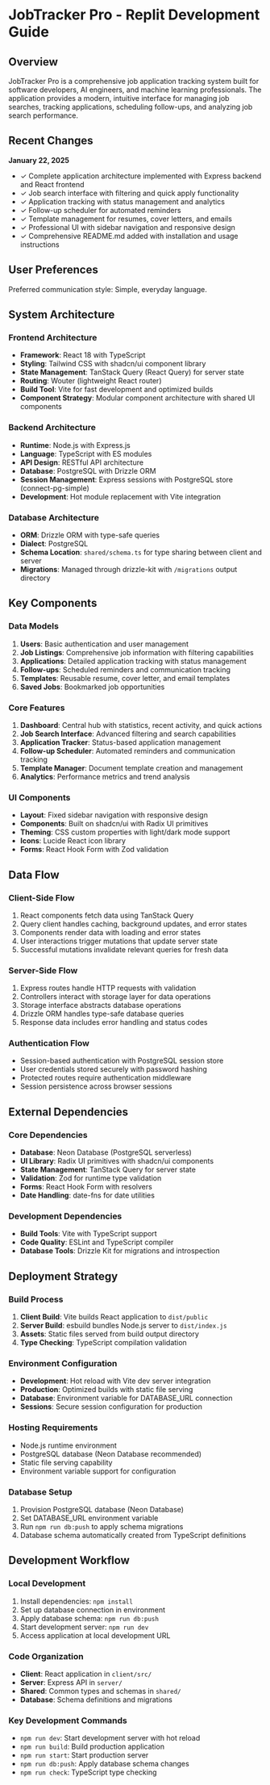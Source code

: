 # JobTracker Pro - Replit Development Guide

## Overview

JobTracker Pro is a comprehensive job application tracking system built for software developers, AI engineers, and machine learning professionals. The application provides a modern, intuitive interface for managing job searches, tracking applications, scheduling follow-ups, and analyzing job search performance.

## Recent Changes

**January 22, 2025**
- ✓ Complete application architecture implemented with Express backend and React frontend
- ✓ Job search interface with filtering and quick apply functionality
- ✓ Application tracking with status management and analytics
- ✓ Follow-up scheduler for automated reminders
- ✓ Template management for resumes, cover letters, and emails
- ✓ Professional UI with sidebar navigation and responsive design
- ✓ Comprehensive README.md added with installation and usage instructions

## User Preferences

Preferred communication style: Simple, everyday language.

## System Architecture

### Frontend Architecture
- **Framework**: React 18 with TypeScript
- **Styling**: Tailwind CSS with shadcn/ui component library
- **State Management**: TanStack Query (React Query) for server state
- **Routing**: Wouter (lightweight React router)
- **Build Tool**: Vite for fast development and optimized builds
- **Component Strategy**: Modular component architecture with shared UI components

### Backend Architecture
- **Runtime**: Node.js with Express.js
- **Language**: TypeScript with ES modules
- **API Design**: RESTful API architecture
- **Database**: PostgreSQL with Drizzle ORM
- **Session Management**: Express sessions with PostgreSQL store (connect-pg-simple)
- **Development**: Hot module replacement with Vite integration

### Database Architecture
- **ORM**: Drizzle ORM with type-safe queries
- **Dialect**: PostgreSQL
- **Schema Location**: `shared/schema.ts` for type sharing between client and server
- **Migrations**: Managed through drizzle-kit with `/migrations` output directory

## Key Components

### Data Models
1. **Users**: Basic authentication and user management
2. **Job Listings**: Comprehensive job information with filtering capabilities
3. **Applications**: Detailed application tracking with status management
4. **Follow-ups**: Scheduled reminders and communication tracking
5. **Templates**: Reusable resume, cover letter, and email templates
6. **Saved Jobs**: Bookmarked job opportunities

### Core Features
1. **Dashboard**: Central hub with statistics, recent activity, and quick actions
2. **Job Search Interface**: Advanced filtering and search capabilities
3. **Application Tracker**: Status-based application management
4. **Follow-up Scheduler**: Automated reminders and communication tracking
5. **Template Manager**: Document template creation and management
6. **Analytics**: Performance metrics and trend analysis

### UI Components
- **Layout**: Fixed sidebar navigation with responsive design
- **Components**: Built on shadcn/ui with Radix UI primitives
- **Theming**: CSS custom properties with light/dark mode support
- **Icons**: Lucide React icon library
- **Forms**: React Hook Form with Zod validation

## Data Flow

### Client-Side Flow
1. React components fetch data using TanStack Query
2. Query client handles caching, background updates, and error states
3. Components render data with loading and error states
4. User interactions trigger mutations that update server state
5. Successful mutations invalidate relevant queries for fresh data

### Server-Side Flow
1. Express routes handle HTTP requests with validation
2. Controllers interact with storage layer for data operations
3. Storage interface abstracts database operations
4. Drizzle ORM handles type-safe database queries
5. Response data includes error handling and status codes

### Authentication Flow
- Session-based authentication with PostgreSQL session store
- User credentials stored securely with password hashing
- Protected routes require authentication middleware
- Session persistence across browser sessions

## External Dependencies

### Core Dependencies
- **Database**: Neon Database (PostgreSQL serverless)
- **UI Library**: Radix UI primitives with shadcn/ui components
- **State Management**: TanStack Query for server state
- **Validation**: Zod for runtime type validation
- **Forms**: React Hook Form with resolvers
- **Date Handling**: date-fns for date utilities

### Development Dependencies
- **Build Tools**: Vite with TypeScript support
- **Code Quality**: ESLint and TypeScript compiler
- **Database Tools**: Drizzle Kit for migrations and introspection

## Deployment Strategy

### Build Process
1. **Client Build**: Vite builds React application to `dist/public`
2. **Server Build**: esbuild bundles Node.js server to `dist/index.js`
3. **Assets**: Static files served from build output directory
4. **Type Checking**: TypeScript compilation validation

### Environment Configuration
- **Development**: Hot reload with Vite dev server integration
- **Production**: Optimized builds with static file serving
- **Database**: Environment variable for DATABASE_URL connection
- **Sessions**: Secure session configuration for production

### Hosting Requirements
- Node.js runtime environment
- PostgreSQL database (Neon Database recommended)
- Static file serving capability
- Environment variable support for configuration

### Database Setup
1. Provision PostgreSQL database (Neon Database)
2. Set DATABASE_URL environment variable
3. Run `npm run db:push` to apply schema migrations
4. Database schema automatically created from TypeScript definitions

## Development Workflow

### Local Development
1. Install dependencies: `npm install`
2. Set up database connection in environment
3. Apply database schema: `npm run db:push`
4. Start development server: `npm run dev`
5. Access application at local development URL

### Code Organization
- **Client**: React application in `client/src/`
- **Server**: Express API in `server/`
- **Shared**: Common types and schemas in `shared/`
- **Database**: Schema definitions and migrations

### Key Development Commands
- `npm run dev`: Start development server with hot reload
- `npm run build`: Build production application
- `npm run start`: Start production server
- `npm run db:push`: Apply database schema changes
- `npm run check`: TypeScript type checking